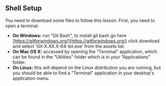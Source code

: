 ## Shell Setup ##

You need to download some files to follow this lesson. First, you need to open a terminal:

- **On Windows:** run "Git Bash", to install git bash go here [https://gitforwindows.org/](https://gitforwindows.org/) click download and select 'Git-X.XX.X-64-bit.exe' from the assets list.
- **On Mac OS X:** accessed by opening the “Terminal” application, which can be found in the “Utilities” folder which is in your “Applications” folder.
- **On Linux:** this will depend on the Linux distribution you are running, but you should be able to find a "Terminal" application in your desktop's application menu.